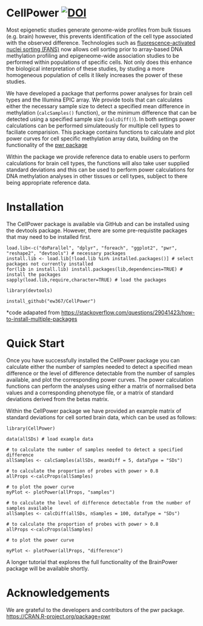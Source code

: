 # CellPower [![DOI](https://zenodo.org/badge/718615958.svg)](https://zenodo.org/doi/10.5281/zenodo.10125075)




Most epigenetic studies generate genome-wide profiles from bulk tissues (e.g. brain) however, this prevents identification of the cell type associated with the observed difference. Technologies such as [fluorescence-activated nuclei sorting (FANS)](https://dx.doi.org/10.17504/protocols.io.bmh2k38e) now allows cell sorting prior to array-based DNA methylation profiling and epigeneome-wide association studies to be performed within populations of specific cells. Not only does this enhance the biological interpretation of these studies, by studing a more homogeneous population of cells it likely increases the power of these studies. 

We have developed a package that performs power analyses for brain cell types and the Illumina EPIC array. We provide tools that can calculates either the necessary sample size to detect a specified mean difference in methylation (```calcSamples()``` function), or the minimum difference that can be detected using a specified sample size (```calcDiff()```). In both settings power calculations can be performed simulateously for multiple cell types to faciliate comparision. This package contains functions to calculate and plot power curves for cell specific methylation array data, building on the functionality of the [pwr package](https://cran.r-project.org/web/packages/pwr/index.html)

Within the package we provide reference data to enable users to perform calculations for brain cell types, the functions will also take user supplied standard deviations and this can be used to perform power calculations for DNA methylation analyses in other tissues or cell types, sublject to there being appropriate reference data.

# Installation

The CellPower package is available via GitHub and can be installed using the devtools package. However, there are some pre-requistite packages that may need to be installed
first.

```
load.lib<-c("doParallel", "dplyr", "foreach", "ggplot2", "pwr", "reshape2", "devtools") # necessary packages
install.lib <- load.lib[!load.lib %in% installed.packages()] # select packages not currently installed
for(lib in install.lib) install.packages(lib,dependencies=TRUE) # install the packages
sapply(load.lib,require,character=TRUE) # load the packages

library(devtools)

install_github("ew367/CellPower")
```
*code adapated from https://stackoverflow.com/questions/29041423/how-to-install-multiple-packages


# Quick Start

Once you have successfully installed the CellPower package you can calculate either the number of samples needed to detect a specified mean difference or the level of difference detectable from the number of samples available, and plot the corresponding power curves. The power calculation functions can perform the analyses using either a matrix of normalised beta values and a corresponding phenotype file, or a matrix of standard deviations derived from the betas matrix.



Within the CellPower package we have provided an example matrix of standard deviations for cell sorted brain data, which can be used as follows:

```
library(CellPower)

data(allSDs) # load example data

# to calculate the number of samples needed to detect a specified difference
allSamples <- calcSamples(allSDs, meanDiff = 5, dataType = "SDs")

# to calculate the proportion of probes with power > 0.8
allProps <-calcProps(allSamples)

# to plot the power curve 
myPlot <- plotPower(allProps, "samples")

# to calculate the level of difference detectable from the number of samples available 
allSamples <- calcDiff(allSDs, nSamples = 100, dataType = "SDs")

# to calculate the proportion of probes with power > 0.8
allProps <-calcProps(allSamples)

# to plot the power curve 

myPlot <- plotPower(allProps, "difference")
```


A longer tutorial that explores the full functionality of the BrainPower package will be available shortly.


# Acknowledgements
We are grateful to the developers and contributors of the pwr package. https://CRAN.R-project.org/package=pwr  

